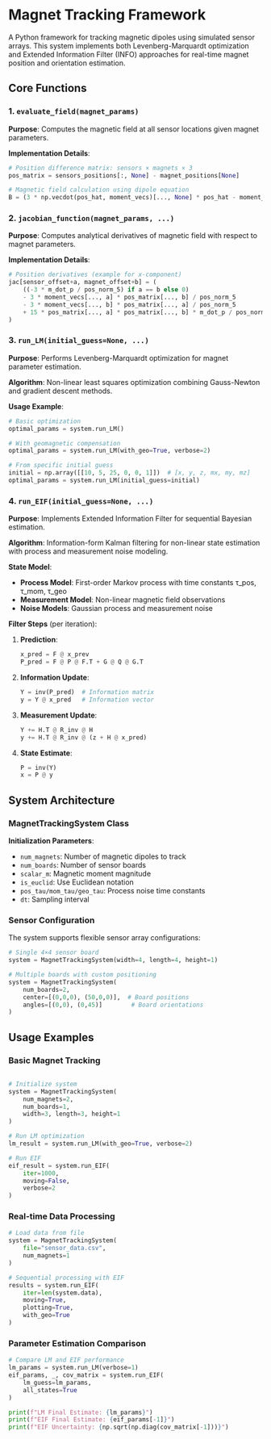 # Magnet Tracking Framework

A Python framework for tracking magnetic dipoles using simulated sensor arrays. This system implements both Levenberg-Marquardt optimization and Extended Information Filter (INFO) approaches for real-time magnet position and orientation estimation.

## Core Functions

### 1. `evaluate_field(magnet_params)`

**Purpose**: Computes the magnetic field at all sensor locations given magnet parameters.

**Implementation Details**:
```python
# Position difference matrix: sensors × magnets × 3
pos_matrix = sensors_positions[:, None] - magnet_positions[None]

# Magnetic field calculation using dipole equation
B = (3 * np.vecdot(pos_hat, moment_vecs)[..., None] * pos_hat - moment_vecs) / pos_norm**3
```

### 2. `jacobian_function(magnet_params, ...)`

**Purpose**: Computes analytical derivatives of magnetic field with respect to magnet parameters.

**Implementation Details**:
```python
# Position derivatives (example for x-component)
jac[sensor_offset+a, magnet_offset+b] = (
    ((-3 * m_dot_p / pos_norm_5) if a == b else 0)
    - 3 * moment_vecs[..., a] * pos_matrix[..., b] / pos_norm_5 
    - 3 * moment_vecs[..., b] * pos_matrix[..., a] / pos_norm_5 
    + 15 * pos_matrix[..., a] * pos_matrix[..., b] * m_dot_p / pos_norm_7
)
```

### 3. `run_LM(initial_guess=None, ...)`

**Purpose**: Performs Levenberg-Marquardt optimization for magnet parameter estimation.

**Algorithm**: Non-linear least squares optimization combining Gauss-Newton and gradient descent methods.

**Usage Example**:
```python
# Basic optimization
optimal_params = system.run_LM()

# With geomagnetic compensation
optimal_params = system.run_LM(with_geo=True, verbose=2)

# From specific initial guess
initial = np.array([[10, 5, 25, 0, 0, 1]])  # [x, y, z, mx, my, mz]
optimal_params = system.run_LM(initial_guess=initial)
```

### 4. `run_EIF(initial_guess=None, ...)`

**Purpose**: Implements Extended Information Filter for sequential Bayesian estimation.

**Algorithm**: Information-form Kalman filtering for non-linear state estimation with process and measurement noise modeling.

**State Model**:
- **Process Model**: First-order Markov process with time constants τ_pos, τ_mom, τ_geo
- **Measurement Model**: Non-linear magnetic field observations
- **Noise Models**: Gaussian process and measurement noise

**Filter Steps** (per iteration):
1. **Prediction**: 
   ```python
   x_pred = F @ x_prev
   P_pred = F @ P @ F.T + G @ Q @ G.T
   ```

2. **Information Update**:
   ```python
   Y = inv(P_pred)  # Information matrix
   y = Y @ x_pred   # Information vector
   ```

3. **Measurement Update**:
   ```python
   Y += H.T @ R_inv @ H
   y += H.T @ R_inv @ (z + H @ x_pred)
   ```

4. **State Estimate**:
   ```python
   P = inv(Y)
   x = P @ y
   ```

## System Architecture

### MagnetTrackingSystem Class

**Initialization Parameters**:
- `num_magnets`: Number of magnetic dipoles to track
- `num_boards`: Number of sensor boards
- `scalar_m`: Magnetic moment magnitude
- `is_euclid`: Use Euclidean notation
- `pos_tau/mom_tau/geo_tau`: Process noise time constants
- `dt`: Sampling interval

### Sensor Configuration

The system supports flexible sensor array configurations:
```python
# Single 4×4 sensor board
system = MagnetTrackingSystem(width=4, length=4, height=1)

# Multiple boards with custom positioning
system = MagnetTrackingSystem(
    num_boards=2, 
    center=[(0,0,0), (50,0,0)],  # Board positions
    angles=[(0,0), (0,45)]        # Board orientations
)
```

## Usage Examples

### Basic Magnet Tracking
```python

# Initialize system
system = MagnetTrackingSystem(
    num_magnets=2,
    num_boards=1,
    width=3, length=3, height=1
)

# Run LM optimization
lm_result = system.run_LM(with_geo=True, verbose=2)

# Run EIF 
eif_result = system.run_EIF(
    iter=1000,
    moving=False,
    verbose=2
)
```

### Real-time Data Processing
```python
# Load data from file
system = MagnetTrackingSystem(
    file="sensor_data.csv",
    num_magnets=1
)

# Sequential processing with EIF
results = system.run_EIF(
    iter=len(system.data),
    moving=True,
    plotting=True,
    with_geo=True
)
```

### Parameter Estimation Comparison
```python
# Compare LM and EIF performance
lm_params = system.run_LM(verbose=1)
eif_params, _, cov_matrix = system.run_EIF(
    lm_guess=lm_params,
    all_states=True
)

print(f"LM Final Estimate: {lm_params}")
print(f"EIF Final Estimate: {eif_params[-1]}")
print(f"EIF Uncertainty: {np.sqrt(np.diag(cov_matrix[-1]))}")
```